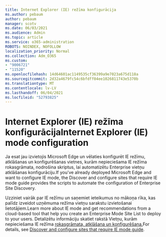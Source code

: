 ```yaml
---
title: Internet Explorer (IE) režīma konfigurācija
ms.author: pebaum
author: pebaum
manager: scotv
ms.date: 06/03/2021
ms.audience: Admin
ms.topic: article
ms.service: o365-administration
ROBOTS: NOINDEX, NOFOLLOW
localization_priority: Normal
ms.collection: Adm_O365
ms.custom:
- "9006721"
- "11520"
ms.openlocfilehash: 14d64601ac1149535cf36399a9e7023a675d118a
ms.sourcegitcommit: 2d32a4679fc54c6bfdff04ee1026811743e5370b
ms.translationtype: MT
ms.contentlocale: lv-LV
ms.lasthandoff: 06/04/2021
ms.locfileid: "52793825"
---
```

# <a name="internet-explorer-ie-mode-configuration"></a><span data-ttu-id="88e93-102">Internet Explorer (IE) režīma konfigurācija</span><span class="sxs-lookup"><span data-stu-id="88e93-102">Internet Explorer (IE) mode configuration</span></span>

<span data-ttu-id="88e93-103">Ja esat jau izvietojis Microsoft Edge un vēlaties konfigurēt IE režīmu, atklāšanas un konfigurēšanas vietnes, kurām nepieciešama IE režīma rokasgrāmata, nodrošina skriptus, lai automatizētu Enterprise vietņu atklāšanas konfigurāciju.</span><span class="sxs-lookup"><span data-stu-id="88e93-103">If you've already deployed ‎Microsoft Edge‎ and want to configure IE mode, the Discover and configure sites that require IE mode guide provides the scripts to automate the configuration of Enterprise Site Discovery.</span></span> 

<span data-ttu-id="88e93-104">Uzziniet vairāk par IE režīmu un saņemiet ieteikumus no mākoņa rīka, kas palīdz izveidot uzņēmuma režīma vietņu sarakstu izvietošanai lietotājiem.</span><span class="sxs-lookup"><span data-stu-id="88e93-104">Learn more about IE mode and get recommendations from a cloud-based tool that help you create an Enterprise Mode Site List to deploy to your users.</span></span> <span data-ttu-id="88e93-105">Detalizētu informāciju skatiet rakstā Vietņu, kurām nepieciešama IE režīma [rokasgrāmata, atklāšana un konfigurēšana.](https://admin.microsoft.com/AdminPortal/Home?#/modernonboarding/configureiemode)</span><span class="sxs-lookup"><span data-stu-id="88e93-105">For details, see [Discover and configure sites that require IE mode guide](https://admin.microsoft.com/AdminPortal/Home?#/modernonboarding/configureiemode).</span></span>